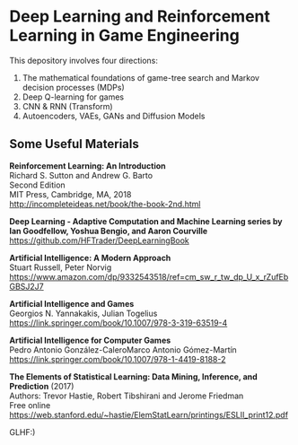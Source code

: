 # Deep Learning and Reinforcement Learning in Game Engineering 


This depository involves four directions: 
1. The mathematical foundations of game-tree search and Markov decision processes (MDPs)
2. Deep Q-learning for games 
3. CNN & RNN (Transform)
4. Autoencoders, VAEs, GANs and Diffusion Models


## Some Useful Materials

**Reinforcement Learning: An Introduction**<br>
Richard S. Sutton and Andrew G. Barto<br>
Second Edition<br>
MIT Press, Cambridge, MA, 2018<br>
http://incompleteideas.net/book/the-book-2nd.html 
 

**Deep Learning - Adaptive Computation and Machine Learning series by Ian Goodfellow, Yoshua Bengio, and Aaron Courville**<br>
https://github.com/HFTrader/DeepLearningBook 
 

**Artificial Intelligence: A Modern Approach**<br>
Stuart Russell, Peter Norvig<br> 
https://www.amazon.com/dp/9332543518/ref=cm_sw_r_tw_dp_U_x_rZufEbGBSJ2J7 
 

**Artificial Intelligence and Games** <br>
Georgios N. Yannakakis, Julian Togelius<br>
https://link.springer.com/book/10.1007/978-3-319-63519-4 
 

**Artificial Intelligence for Computer Games**<br>
Pedro Antonio González-CaleroMarco Antonio Gómez-Martín<br>
https://link.springer.com/book/10.1007/978-1-4419-8188-2 


**The Elements of Statistical Learning: Data Mining, Inference, and Prediction** (2017) <br>
Authors: Trevor Hastie, Robert Tibshirani and Jerome Friedman<br>
Free online  https://web.stanford.edu/~hastie/ElemStatLearn/printings/ESLII_print12.pdf 


GLHF:)



